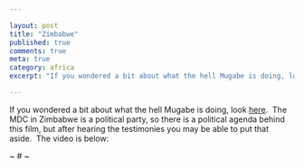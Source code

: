 ```yaml
---

layout: post
title: "Zimbabwe"
published: true
comments: true
meta: true
category: africa
excerpt: "If you wondered a bit about what the hell Mugabe is doing, look [here][1].  The MDC in Zimbabwe is a political party, so there is a political agenda behind this film, but after hearing the testimonies you may be able to put that aside.  The video is below:"

---
```


If you wondered a bit about what the hell Mugabe is doing, look [here][1].  The MDC in Zimbabwe is a political party, so there is a political agenda behind this film, but after hearing the testimonies you may be able to put that aside.  The video is below:

 [1]: http://www.soros.org/resources/multimedia/zimbabwe



~ # ~